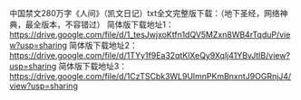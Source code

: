 中国禁文280万字《人间》（凯文日记）txt全文完整版下载：（地下圣经，网络神典，最全版本，不容错过）
简体版下载地址1：https://drive.google.com/file/d/1_tesJwjxoKtfn1dQV5MZxn8WB4rTqduP/view?usp=sharing
简体版下载地址2：https://drive.google.com/file/d/1TYy1f9Ea32qtKlXeQy9Xqlj41YBvJtIB/view?usp=sharing
简体版下载地址3：https://drive.google.com/file/d/1CzTSCbk3WL9UlmnPKmBnxntJ9OGRnjJ4/view?usp=sharing
